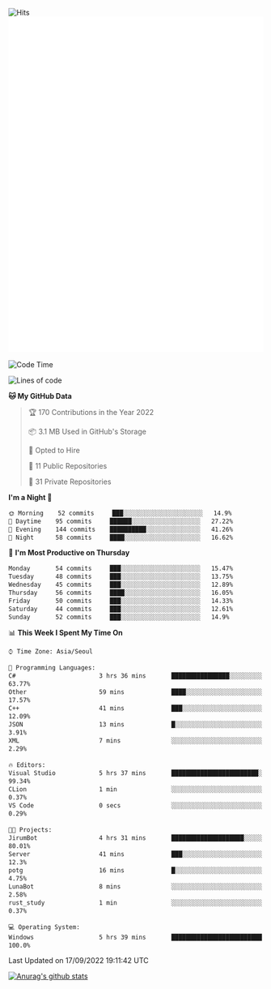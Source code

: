 ![Hits](https://hits.seeyoufarm.com/api/count/incr/badge.svg?url=https%3A%2F%2Fgithub.com%2Fkokose1234&count_bg=%2379C83D&title_bg=%23555555&icon=apple.svg&icon_color=%23E7E7E7&title=hits&edge_flat=false)
<br/>
![Metrics](https://github.com/kokose1234/kokose1234/blob/main/github-metrics.svg)

<!--START_SECTION:waka-->
![Code Time](http://img.shields.io/badge/Code%20Time-693%20hrs%2021%20mins-blue)

![Lines of code](https://img.shields.io/badge/From%20Hello%20World%20I%27ve%20Written-937%20Thousand%20lines%20of%20code-blue)

**🐱 My GitHub Data** 

> 🏆 170 Contributions in the Year 2022
 > 
> 📦 3.1 MB Used in GitHub's Storage 
 > 
> 💼 Opted to Hire
 > 
> 📜 11 Public Repositories 
 > 
> 🔑 31 Private Repositories  
 > 
**I'm a Night 🦉** 

```text
🌞 Morning    52 commits     ███░░░░░░░░░░░░░░░░░░░░░░   14.9% 
🌆 Daytime    95 commits     ██████░░░░░░░░░░░░░░░░░░░   27.22% 
🌃 Evening    144 commits    ██████████░░░░░░░░░░░░░░░   41.26% 
🌙 Night      58 commits     ████░░░░░░░░░░░░░░░░░░░░░   16.62%

```
📅 **I'm Most Productive on Thursday** 

```text
Monday       54 commits     ███░░░░░░░░░░░░░░░░░░░░░░   15.47% 
Tuesday      48 commits     ███░░░░░░░░░░░░░░░░░░░░░░   13.75% 
Wednesday    45 commits     ███░░░░░░░░░░░░░░░░░░░░░░   12.89% 
Thursday     56 commits     ████░░░░░░░░░░░░░░░░░░░░░   16.05% 
Friday       50 commits     ███░░░░░░░░░░░░░░░░░░░░░░   14.33% 
Saturday     44 commits     ███░░░░░░░░░░░░░░░░░░░░░░   12.61% 
Sunday       52 commits     ███░░░░░░░░░░░░░░░░░░░░░░   14.9%

```


📊 **This Week I Spent My Time On** 

```text
⌚︎ Time Zone: Asia/Seoul

💬 Programming Languages: 
C#                       3 hrs 36 mins       ████████████████░░░░░░░░░   63.77% 
Other                    59 mins             ████░░░░░░░░░░░░░░░░░░░░░   17.57% 
C++                      41 mins             ███░░░░░░░░░░░░░░░░░░░░░░   12.09% 
JSON                     13 mins             █░░░░░░░░░░░░░░░░░░░░░░░░   3.91% 
XML                      7 mins              ░░░░░░░░░░░░░░░░░░░░░░░░░   2.29%

🔥 Editors: 
Visual Studio            5 hrs 37 mins       ████████████████████████░   99.34% 
CLion                    1 min               ░░░░░░░░░░░░░░░░░░░░░░░░░   0.37% 
VS Code                  0 secs              ░░░░░░░░░░░░░░░░░░░░░░░░░   0.29%

🐱‍💻 Projects: 
JirumBot                 4 hrs 31 mins       ████████████████████░░░░░   80.01% 
Server                   41 mins             ███░░░░░░░░░░░░░░░░░░░░░░   12.3% 
potg                     16 mins             █░░░░░░░░░░░░░░░░░░░░░░░░   4.75% 
LunaBot                  8 mins              ░░░░░░░░░░░░░░░░░░░░░░░░░   2.58% 
rust_study               1 min               ░░░░░░░░░░░░░░░░░░░░░░░░░   0.37%

💻 Operating System: 
Windows                  5 hrs 39 mins       █████████████████████████   100.0%

```


 Last Updated on 17/09/2022 19:11:42 UTC
<!--END_SECTION:waka-->

[![Anurag's github stats](https://github-readme-stats.vercel.app/api?username=kokose1234&theme=dracula)](https://github.com/anuraghazra/github-readme-stats)



	
